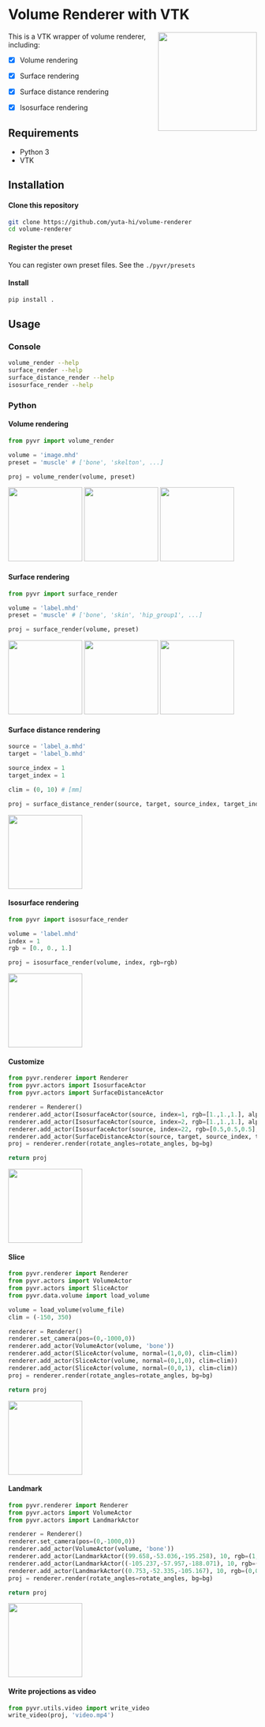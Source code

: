# Volume Renderer with VTK

<img src='figs/video.gif' align='right' width='200px'>

This is a VTK wrapper of volume renderer, including:
- [x] Volume rendering
- [x] Surface rendering
- [x] Surface distance rendering
- [x] Isosurface rendering


## Requirements
- Python 3
- VTK

## Installation
#### Clone this repository
```bash
git clone https://github.com/yuta-hi/volume-renderer
cd volume-renderer
```
#### Register the preset
You can register own preset files. See the `./pyvr/presets`

#### Install
```bash
pip install .
```

## Usage

### Console
```bash
volume_render --help
surface_render --help
surface_distance_render --help
isosurface_render --help
```

### Python
#### Volume rendering
```python
from pyvr import volume_render

volume = 'image.mhd'
preset = 'muscle' # ['bone', 'skelton', ...]

proj = volume_render(volume, preset)
```
<img src='figs/volume_muslce.jpg' width='150px'> <img src='figs/volume_bone.jpg' width='150px'> <img src='figs/volume_skelton.jpg' width='150px'>

#### Surface rendering
```python
from pyvr import surface_render

volume = 'label.mhd'
preset = 'muscle' # ['bone', 'skin', 'hip_group1', ...]

proj = surface_render(volume, preset)
```
<img src='figs/surface_muscle.jpg' width='150px'> <img src='figs/surface_bone.jpg' width='150px'> <img src='figs/surface_hip_group1.jpg' width='150px'>


#### Surface distance rendering

```python
source = 'label_a.mhd'
target = 'label_b.mhd'

source_index = 1
target_index = 1

clim = (0, 10) # [mm]

proj = surface_distance_render(source, target, source_index, target_index, clim=clim)
```
<img src='figs/surface_distance.jpg' width='150px'>

#### Isosurface rendering
```python
from pyvr import isosurface_render

volume = 'label.mhd'
index = 1
rgb = [0., 0., 1.]

proj = isosurface_render(volume, index, rgb=rgb)
```
<img src='figs/isosurface.jpg' width='150px'>

#### Customize
```python
from pyvr.renderer import Renderer
from pyvr.actors import IsosurfaceActor
from pyvr.actors import SurfaceDistanceActor

renderer = Renderer()
renderer.add_actor(IsosurfaceActor(source, index=1, rgb=[1.,1.,1.], alpha=0.3))
renderer.add_actor(IsosurfaceActor(source, index=2, rgb=[1.,1.,1.], alpha=0.3))
renderer.add_actor(IsosurfaceActor(source, index=22, rgb=[0.5,0.5,0.5], alpha=0.3))
renderer.add_actor(SurfaceDistanceActor(source, target, source_index, target_index, clim=clim))
proj = renderer.render(rotate_angles=rotate_angles, bg=bg)

return proj
```
<img src='figs/custom.jpg' width='150px'>

#### Slice
```python
from pyvr.renderer import Renderer
from pyvr.actors import VolumeActor
from pyvr.actors import SliceActor
from pyvr.data.volume import load_volume

volume = load_volume(volume_file)
clim = (-150, 350)

renderer = Renderer()
renderer.set_camera(pos=(0,-1000,0))
renderer.add_actor(VolumeActor(volume, 'bone'))
renderer.add_actor(SliceActor(volume, normal=(1,0,0), clim=clim))
renderer.add_actor(SliceActor(volume, normal=(0,1,0), clim=clim))
renderer.add_actor(SliceActor(volume, normal=(0,0,1), clim=clim))
proj = renderer.render(rotate_angles=rotate_angles, bg=bg)

return proj
```
<img src='figs/slice.jpg' width='150px'>

#### Landmark
```python
from pyvr.renderer import Renderer
from pyvr.actors import VolumeActor
from pyvr.actors import LandmarkActor

renderer = Renderer()
renderer.set_camera(pos=(0,-1000,0))
renderer.add_actor(VolumeActor(volume, 'bone'))
renderer.add_actor(LandmarkActor((99.658,-53.036,-195.258), 10, rgb=(1,0,0)))
renderer.add_actor(LandmarkActor((-105.237,-57.957,-188.071), 10, rgb=(0,1,0)))
renderer.add_actor(LandmarkActor((0.753,-52.335,-105.167), 10, rgb=(0,0,1)))
proj = renderer.render(rotate_angles=rotate_angles, bg=bg)

return proj
```
<img src='figs/landmark.jpg' width='150px'>


#### Write projections as video
```python
from pyvr.utils.video import write_video
write_video(proj, 'video.mp4')
```


